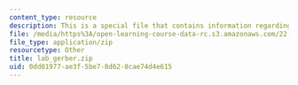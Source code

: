 ```yaml
---
content_type: resource
description: This is a special file that contains information regarding lab gerber.
file: /media/https%3A/open-learning-course-data-rc.s3.amazonaws.com/22-s902-do-it-yourself-diy-geiger-counters-january-iap-2015/0dd01977ae3f5be78d628cae74d4e615_lab_gerber.zip
file_type: application/zip
resourcetype: Other
title: lab_gerber.zip
uid: 0dd01977-ae3f-5be7-8d62-8cae74d4e615
---
```

